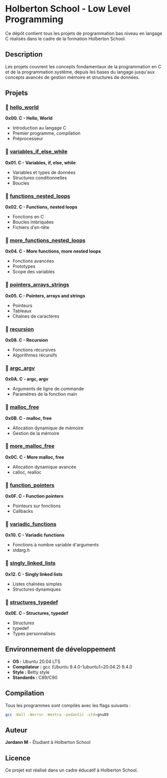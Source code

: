# Holberton School - Low Level Programming

Ce dépôt contient tous les projets de programmation bas niveau en langage C réalisés dans le cadre de la formation Holberton School.

## Description

Les projets couvrent les concepts fondamentaux de la programmation en C et de la programmation système, depuis les bases du langage jusqu'aux concepts avancés de gestion mémoire et structures de données.

## Projets

### 📁 [hello_world](./hello_world)
**0x00. C - Hello, World**
- Introduction au langage C
- Premier programme, compilation
- Préprocesseur

### 📁 [variables_if_else_while](./variables_if_else_while)
**0x01. C - Variables, if, else, while**
- Variables et types de données
- Structures conditionnelles
- Boucles

### 📁 [functions_nested_loops](./functions_nested_loops)
**0x02. C - Functions, nested loops**
- Fonctions en C
- Boucles imbriquées
- Fichiers d'en-tête

### 📁 [more_functions_nested_loops](./more_functions_nested_loops)
**0x04. C - More functions, more nested loops**
- Fonctions avancées
- Prototypes
- Scope des variables

### 📁 [pointers_arrays_strings](./pointers_arrays_strings)
**0x05. C - Pointers, arrays and strings**
- Pointeurs
- Tableaux
- Chaînes de caractères

### 📁 [recursion](./recursion)
**0x08. C - Recursion**
- Fonctions récursives
- Algorithmes récursifs

### 📁 [argc_argv](./argc_argv)
**0x0A. C - argc, argv**
- Arguments de ligne de commande
- Paramètres de la fonction main

### 📁 [malloc_free](./malloc_free)
**0x0B. C - malloc, free**
- Allocation dynamique de mémoire
- Gestion de la mémoire

### 📁 [more_malloc_free](./more_malloc_free)
**0x0C. C - More malloc, free**
- Allocation dynamique avancée
- calloc, realloc

### 📁 [function_pointers](./function_pointers)
**0x0F. C - Function pointers**
- Pointeurs sur fonctions
- Callbacks

### 📁 [variadic_functions](./variadic_functions)
**0x10. C - Variadic functions**
- Fonctions à nombre variable d'arguments
- stdarg.h

### 📁 [singly_linked_lists](./singly_linked_lists)
**0x12. C - Singly linked lists**
- Listes chaînées simples
- Structures dynamiques

### 📁 [structures_typedef](./structures_typedef)
**0x0E. C - Structures, typedef**
- Structures
- typedef
- Types personnalisés

## Environnement de développement

- **OS :** Ubuntu 20.04 LTS
- **Compilateur :** gcc (Ubuntu 9.4.0-1ubuntu1~20.04.2) 9.4.0
- **Style :** Betty style
- **Standards :** C89/C90

## Compilation

Tous les programmes sont compilés avec les flags suivants :
```bash
gcc -Wall -Werror -Wextra -pedantic -std=gnu89
```

## Auteur

**Jordann M** - Étudiant à Holberton School

## Licence

Ce projet est réalisé dans un cadre éducatif à Holberton School.
